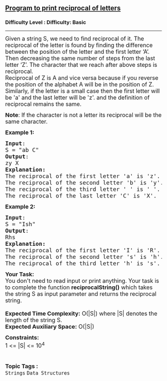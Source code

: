 <h2><a href="https://www.geeksforgeeks.org/problems/program-to-print-reciprocal-of-letters36233623/1?page=1&difficulty=Basic&status=unsolved,attempted&sortBy=accuracy">Program to print reciprocal of letters</a></h2><h3>Difficulty Level : Difficulty: Basic</h3><hr><div class="problems_problem_content__Xm_eO"><p><span style="font-size: 18px;">Given a string S, we need to find reciprocal of it. The reciprocal of the letter is found by finding the difference between the position of the letter and the first letter ‘A’. Then decreasing the same number of steps from the last letter ‘Z’. The character that we reach after above steps is reciprocal.<br>Reciprocal of Z is A and vice versa because if you reverse the position of the alphabet A will be in the position of Z.<br>Similarly, if the letter is a small case then the first letter will be 'a'&nbsp;and the last letter will be 'z'. and the definition of reciprocal remains the same.</span></p>
<p><span style="font-size: 18px;"><strong>Note</strong>: If the character is not a letter its reciprocal will be the same character.</span></p>
<p><span style="font-size: 18px;"><strong>Example 1:</strong></span></p>
<pre><span style="font-size: 18px;"><strong>Input</strong>:
S = "ab C"
<strong>Output</strong>:
zy X
<strong>Explanation:</strong>
The reciprocal of the first letter 'a' is 'z'.
The reciprocal of the second letter 'b' is 'y'.
The reciprocal of the third letter ' ' is ' '.
The reciprocal of the last letter 'C' is 'X'.</span>
</pre>
<p><span style="font-size: 18px;"><strong>Example 2:</strong></span></p>
<pre><span style="font-size: 18px;"><strong>Input</strong>:
S = "Ish"
<strong>Output</strong>:
Rhs
<strong>Explanation:
</strong>The reciprocal of the first letter 'I' is 'R'.
The reciprocal of the second letter 's' is 'h'.
The reciprocal of the third letter 'h' is 's'.</span>
</pre>
<p><span style="font-size: 18px;"><strong>Your Task:&nbsp;&nbsp;</strong><br>You don't need to read input or print anything. Your task is to complete the function&nbsp;<strong>reciprocalString()</strong>&nbsp;which takes the string S as input parameter&nbsp;and returns the reciprocal string.<br><br><strong>Expected Time Complexity:</strong>&nbsp;O(|S|) where |S|&nbsp;denotes&nbsp;the length&nbsp;of the&nbsp;string S.<br><strong>Expected Auxiliary Space:</strong>&nbsp;O(|S|)</span></p>
<p><span style="font-size: 18px;"><strong>Constraints:</strong><br>1&nbsp;&lt;= |S| &lt;= 10<sup>4</sup></span></p></div><br><p><span style=font-size:18px><strong>Topic Tags : </strong><br><code>Strings</code>&nbsp;<code>Data Structures</code>&nbsp;